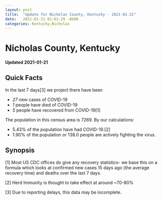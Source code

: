 ```yaml
---
layout: post
title:  "Update for Nicholas County, Kentucky - 2021-01-21"
date:   2021-01-21 01:01:29 -0600
categories: Kentucky,Nicholas
---
```


# Nicholas County, Kentucky
#### Updated 2021-01-21

## Quick Facts

In the last 7 days[3] we project there have been
- *27* new cases of COVID-19
- *1* people have died of COVID-19
- *5* people have recovered from COVID-19[1]

The population in this census area is 7269. By our calculations:
- 5.43% of the population have had COVID-19.[2]
- 1.90% of the population or 138.0 people are actively fighting the virus.

## Synopsis




[1] Most US CDC offices do give any recovery statistics- we base this on a formula which looks at confirmed new cases
15 days ago (the average recovery time) and deaths over the last 7 days.

[2] Herd Immunity is thought to take effect at around ~70-80%

[3] Due to reporting delays, this data may be incomplete.
 
    